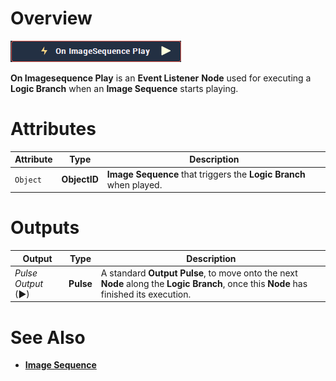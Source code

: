 # Overview

![The On Imagesequence Play Node.](../../../.gitbook/assets/node-on-imagesequence-play.png)

**On Imagesequence Play** is an **Event Listener** **Node** used for executing a **Logic Branch** when an **Image Sequence** starts playing.

# Attributes

|Attribute|Type|Description|
|---|---|---|
| `Object` | **ObjectID** | **Image Sequence** that triggers the **Logic Branch** when played.  |


# Outputs

|Output|Type|Description|
|---|---|---|
|*Pulse Output* (►)|**Pulse**|A standard **Output Pulse**, to move onto the next **Node** along the **Logic Branch**, once this **Node** has finished its execution.|

# See Also

* [**Image Sequence**](README.md)

